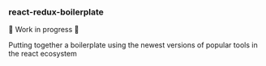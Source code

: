### react-redux-boilerplate

:construction: Work in progress :construction:

Putting together a boilerplate using the newest versions of popular tools in the react ecosystem
